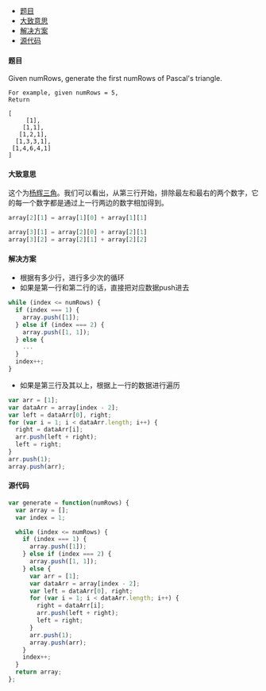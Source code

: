 -	[题目](#题目)
-	[大致意思](#大致意思)
-	[解决方案](#解决方案)
-	[源代码](#源代码)

#### 题目

Given numRows, generate the first numRows of Pascal's triangle.

```
For example, given numRows = 5,
Return

[
     [1],
    [1,1],
   [1,2,1],
  [1,3,3,1],
 [1,4,6,4,1]
]
```

#### 大致意思

这个为[杨辉三角](http://baike.baidu.com/view/7804.htm)。我们可以看出，从第三行开始，排除最左和最右的两个数字，它的每一个数字都是通过上一行两边的数字相加得到。

```js
array[2][1] = array[1][0] + array[1][1]

array[3][1] = array[2][0] + array[2][1]
array[3][2] = array[2][1] + array[2][2]
```

#### 解决方案

-	根据有多少行，进行多少次的循环
-	如果是第一行和第二行的话，直接把对应数据push进去

```js
while (index <= numRows) {
  if (index === 1) {
    array.push([1]);
  } else if (index === 2) {
    array.push([1, 1]);
  } else {
    ...
  }
  index++;
}
```

-	如果是第三行及其以上，根据上一行的数据进行遍历

```js
var arr = [1];
var dataArr = array[index - 2];
var left = dataArr[0], right;
for (var i = 1; i < dataArr.length; i++) {
  right = dataArr[i];
  arr.push(left + right);
  left = right;
}
arr.push(1);
array.push(arr);
```

#### 源代码

```js
var generate = function(numRows) {
  var array = [];
  var index = 1;

  while (index <= numRows) {
    if (index === 1) {
      array.push([1]);
    } else if (index === 2) {
      array.push([1, 1]);
    } else {
      var arr = [1];
      var dataArr = array[index - 2];
      var left = dataArr[0], right;
      for (var i = 1; i < dataArr.length; i++) {
        right = dataArr[i];
        arr.push(left + right);
        left = right;
      }
      arr.push(1);
      array.push(arr);
    }
    index++;
  }
  return array;
};
```

